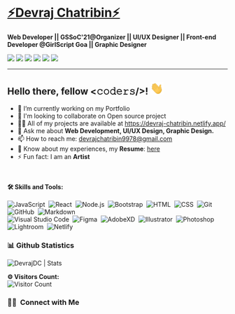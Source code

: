 # [⚡Devraj Chatribin⚡](https://devraj-chatribin.netlify.app/)
**Web Developer || GSSoC'21@Organizer || UI/UX Designer || Front-end Developer @GirlScript Goa || Graphic Designer**

<p align="left">

<a href="mailto:devrajchatribin9978@gmail.com" style="text-decoration:none">
  <img height="30" src = "https://img.shields.io/badge/gmail-c14438?&style=for-the-badge&logo=gmail&logoColor=white">
</a>
<a href="https://www.linkedin.com/in/devraj-chatribin/" style="text-decoration:none">
  <img height="30" src="https://img.shields.io/badge/linkedin-blue.svg?&style=for-the-badge&logo=linkedin&logoColor=white" />
</a>
<a href="https://github.com/DevrajDC" style="text-decoration:none">
  <img height="30" src="https://img.shields.io/badge/Github-grey.svg?&style=for-the-badge&logo=Github&logoColor=white" />
</a>
<a href="https://www.behance.net/devrajchatribin" style="text-decoration:none">
  <img height="30" src="https://img.shields.io/badge/Behance-darkblue.svg?&style=for-the-badge&logo=Behance&logoColor=white" />
</a>
<a href="https://dev.to/devrajdc" style="text-decoration:none">
  <img height="30" src="https://img.shields.io/badge/Dev.to-black.svg?&style=for-the-badge&logo=Dev.to&logoColor=white" />
</a>
<a href="https://www.instagram.com/cuppycake_001" style="text-decoration:none">
  <img height="30" src = "https://img.shields.io/badge/Instagram-%23E4405F.svg?&style=for-the-badge&logo=Instagram&logoColor=white">
</a>
<br />
<hr />

<h2> Hello there, fellow <𝚌𝚘𝚍𝚎𝚛𝚜/>! 
<img src="https://raw.githubusercontent.com/ABSphreak/ABSphreak/master/gifs/Hi.gif" width="30px"></h2>

- 🔭 I’m currently working on my Portfolio
- 👯 I'm looking to collaborate on Open source project
- 👨‍💻 All of my projects are available at https://devraj-chatribin.netlify.app/
- 💬 Ask me about **Web Development, UI/UX Design, Graphic Design.**
- 📫 How to reach me: <a href="mailto:devrajchatribin9978@gmail.com">devrajchatribin9978@gmail.com</a>
- 📄 Know about my experiences, my **Resume**: [here](https://drive.google.com/file/d/16Ct6T8brKjm_HzEa-ijV_PWI8eIGjrLx/view?usp=sharing)
- ⚡ Fun fact: I am an **Artist**
<br>

**🛠 Skills and Tools:** \
<br>
![JavaScript](https://img.shields.io/badge/-JavaScript-05122A?style=flat&logo=javascript)&nbsp;
![React](https://img.shields.io/badge/-React-05122A?style=flat&logo=react)&nbsp;
![Node.js](https://img.shields.io/badge/-Node.js-05122A?style=flat&logo=node.js)&nbsp;
![Bootstrap](https://img.shields.io/badge/-Bootstrap-05122A?style=flat&logo=bootstrap&logoColor=563D7C)&nbsp;
![HTML](https://img.shields.io/badge/-HTML-05122A?style=flat&logo=HTML5)&nbsp;
![CSS](https://img.shields.io/badge/-CSS-05122A?style=flat&logo=CSS3&logoColor=1572B6)&nbsp;
![Git](https://img.shields.io/badge/-Git-05122A?style=flat&logo=git)&nbsp;
![GitHub](https://img.shields.io/badge/-GitHub-05122A?style=flat&logo=github)&nbsp;
![Markdown](https://img.shields.io/badge/-Markdown-05122A?style=flat&logo=markdown)\
![Visual Studio Code](https://img.shields.io/badge/-Visual%20Studio%20Code-05122A?style=flat&logo=visual-studio-code&logoColor=007ACC)&nbsp;
![Figma](https://img.shields.io/badge/-Figma-05122A?style=flat&logo=Figma)&nbsp;
![AdobeXD](https://img.shields.io/badge/-AdobeXD-05122A?style=flat&logo=Adobe-XD)&nbsp;
![Illustrator](https://img.shields.io/badge/-Illustrator-05122A?style=flat&logo=adobe-illustrator)&nbsp;
![Photoshop](https://img.shields.io/badge/-Photoshop-05122A?style=flat&logo=adobe-photoshop)&nbsp;
![Lightroom](https://img.shields.io/badge/-Lightroom-05122A?style=flat&logo=adobe-lightroom&logoColor=1572B6)&nbsp;
![Netlify](https://img.shields.io/badge/-Netlify-05122A?style=flat&logo=Netlify&logoColor=00D4F1)&nbsp;
<br>

### 📊 Github Statistics
<p align="left"> <img src="https://github-readme-stats.vercel.app/api?username=DevrajDC&show_icons=true&theme=algolia" alt="DevrajDC | Stats" />
 
**⚙️ Visitors Count:**
<br>
![Visitor Count](https://profile-counter.glitch.me/{DevrajDC}/count.svg)

### 🤝🏻 &nbsp;Connect with Me

